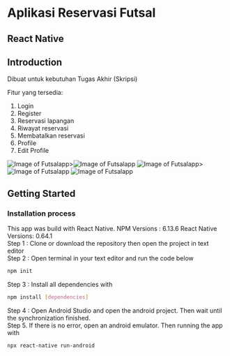 # Aplikasi Reservasi Futsal
## React Native

## Introduction
Dibuat untuk kebutuhan Tugas Akhir (Skripsi)

Fitur yang tersedia:
1. Login  <br/>
2. Register <br/>
3. Reservasi lapangan <br/>
4. Riwayat reservasi <br/>
5. Membatalkan reservasi <br/>
6. Profile <br/>
7. Edit Profile <br/>

![Image of Futsalapp](/ss/Screenshot_1.png)>![Image of Futsalapp](/ss/Screenshot_2.png)
![Image of Futsalapp](/ss/Screenshot_3.png)>![Image of Futsalapp](/ss/Screenshot_4.png)
![Image of Futsalapp](/ss/Screenshot_5.png) <br/>

## Getting Started
### Installation process
This app was build with React Native. NPM Versions : 6.13.6 React Native Versions: 0.64.1<br/>
Step 1 : Clone or download the repository then open the project in text editor\
Step 2 : Open terminal in your text editor and run the code below
```bash
npm init
```
Step 3 : Install all dependencies with
```bash
npm install [dependencies]
```
Step 4 : Open Android Studio and open the android project. Then wait until the synchronization finished. \
Step 5. If there is no error, open an android emulator. Then running the app with
```bash
npx react-native run-android
```

